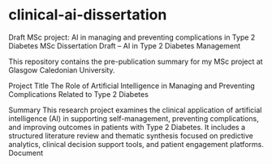 # clinical-ai-dissertation
Draft MSc project: AI in managing and preventing complications in Type 2 Diabetes
MSc Dissertation Draft – AI in Type 2 Diabetes Management

This repository contains the pre-publication summary for my MSc project at Glasgow Caledonian University.

 Project Title
The Role of Artificial Intelligence in Managing and Preventing Complications Related to Type 2 Diabetes

Summary
This research project examines the clinical application of artificial intelligence (AI) in supporting self-management, preventing complications, and improving outcomes in patients with Type 2 Diabetes. It includes a structured literature review and thematic synthesis focused on predictive analytics, clinical decision support tools, and patient engagement platforms.
Document
